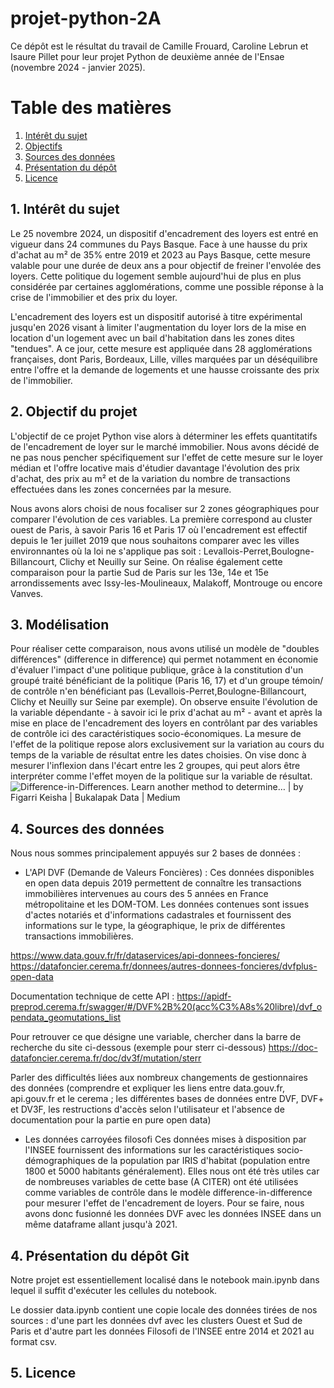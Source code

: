 # projet-python-2A

Ce dépôt est le résultat du travail de Camille Frouard, Caroline Lebrun et Isaure Pillet pour leur projet Python de deuxième année de l'Ensae (novembre 2024 - janvier 2025).


# Table des matières
1. [Intérêt du sujet](#interet)
2. [Objectifs](#objectifs)
3. [Sources des données](#sources)
4. [Présentation du dépôt](#pres)
5. [Licence](#licence)



## 1. Intérêt du sujet <a name="interet">
Le 25 novembre 2024, un dispositif d'encadrement des loyers est entré en vigueur dans 24 communes du Pays Basque. Face à une hausse du prix d'achat au m² de 35% entre 2019 et 2023 au Pays Basque, cette mesure valable pour une durée de deux ans a pour objectif de freiner l'envolée des loyers. Cette politique du logement semble aujourd'hui de plus en plus considérée par certaines agglomérations, comme une possible réponse à la crise de l'immobilier et des prix du loyer. 

L'encadrement des loyers est un dispositif autorisé à titre expérimental jusqu'en 2026 visant à limiter l'augmentation du loyer lors de la mise en location d'un logement avec un bail d'habitation dans les zones dites "tendues". A ce jour, cette mesure est appliquée dans 28 agglomérations françaises, dont Paris, Bordeaux, Lille, villes marquées par un déséquilibre entre l'offre et la demande de logements et une hausse croissante des prix de l'immobilier.

## 2. Objectif du projet <a name="objectif">
L'objectif de ce projet Python vise alors à déterminer les effets quantitatifs de l'encadrement de loyer sur le marché immobilier. Nous avons décidé de ne pas nous pencher spécifiquement sur l'effet de cette mesure sur le loyer médian et l'offre locative mais d'étudier davantage l'évolution des prix d'achat, des prix au m² et de la variation du nombre de transactions effectuées dans les zones concernées par la mesure.

Nous avons alors choisi de nous focaliser sur 2 zones géographiques pour comparer l'évolution de ces variables. La première correspond au cluster ouest de Paris, à savoir  Paris 16 et Paris 17 où l'encadrement est effectif depuis le 1er juillet 2019 que nous souhaitons comparer avec les villes environnantes où la loi ne s'applique pas soit : Levallois-Perret,Boulogne-Billancourt, Clichy et Neuilly sur Seine. On réalise également cette comparaison pour la partie Sud de Paris sur les 13e, 14e et 15e arrondissements avec  Issy-les-Moulineaux, Malakoff, Montrouge ou encore Vanves.

## 3. Modélisation  <a name="modélisation">

Pour réaliser cette comparaison, nous avons utilisé un modèle de "doubles différences" (difference in difference) qui permet notamment en économie d'évaluer l'impact d'une politique publique, grâce à la constitution d'un groupé traité bénéficiant de la politique (Paris 16, 17) et d'un groupe témoin/ de contrôle n'en bénéficiant pas (Levallois-Perret,Boulogne-Billancourt, Clichy et Neuilly sur Seine par exemple). On observe ensuite l'évolution de la variable dépendante - à savoir ici le prix d'achat au m² - avant et après la mise en place de l'encadrement des loyers en contrôlant par des variables de contrôle ici des caractéristiques socio-économiques. La mesure de l'effet de la politique repose alors exclusivement sur la variation au cours du temps de la variable de résultat entre les dates choisies.
On vise donc à mesurer l'inflexion dans l'écart entre les 2 groupes, qui peut alors être interpréter comme l'effet moyen de la politique sur la variable de résultat.
<img src="https://miro.medium.com/v2/resize:fit:1400/1*4e97BPvG0PTnWckdMw08-w.png" alt="Difference-in-Differences. Learn another method to determine… | by Figarri  Keisha | Bukalapak Data | Medium"/>

## 4. Sources des données <a name="sources">

Nous nous sommes principalement appuyés sur 2 bases de données : 
- L'API DVF (Demande de Valeurs Foncières) : 
    Ces données disponibles en open data depuis 2019 permettent de connaître les transactions immobilières intervenues au cours des 5 années en France métropolitaine et les DOM-TOM. Les données contenues sont issues d'actes notariés et d'informations cadastrales et fournissent des informations sur le type, la géographique, le prix de différentes transactions immobilières.

https://www.data.gouv.fr/fr/dataservices/api-donnees-foncieres/
https://datafoncier.cerema.fr/donnees/autres-donnees-foncieres/dvfplus-open-data

Documentation technique de cette API : 
https://apidf-preprod.cerema.fr/swagger/#/DVF%2B%20(acc%C3%A8s%20libre)/dvf_opendata_geomutations_list


Pour retrouver ce que désigne une variable, chercher dans la barre de recherche du site ci-dessous (exemple pour sterr ci-dessous)
https://doc-datafoncier.cerema.fr/doc/dv3f/mutation/sterr

Parler des difficultés liées aux nombreux changements de gestionnaires des données (comprendre et expliquer les liens entre data.gouv.fr, api.gouv.fr et le cerema ; les différentes bases de données entre DVF, DVF+ et DV3F, les restructions d'accès selon l'utilisateur et l'absence de documentation pour la partie en pure open data)

- Les données carroyées filosofi 
    Ces données mises à disposition par l'INSEE fournissent des informations sur les caractéristiques socio-démographiques de la population  par IRIS d'habitat (population entre 1800 et 5000 habitants généralement).
    Elles nous ont été très utiles car de nombreuses variables de cette base (A CITER) ont été utilisées comme variables de contrôle dans le modèle difference-in-difference pour mesurer l'effet de l'encadrement de loyers.
    Pour se faire, nous avons donc fusionné  les données DVF avec les données INSEE dans un même dataframe allant jusqu'à 2021.

## 4. Présentation du dépôt Git <a name="presentation">

Notre projet est essentiellement localisé dans le notebook main.ipynb dans lequel il suffit d'exécuter les cellules du notebook.

Le dossier data.ipynb contient une copie locale des données tirées de nos sources : d'une part les données  dvf avec les clusters Ouest et Sud de Paris et d'autre part les données Filosofi de l'INSEE entre 2014 et 2021 au format csv. 

## 5. Licence <a name="licence">


